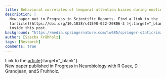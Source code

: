 ```yaml
---
title: Behavioral correlates of temporal attention biases during emotional prosody perception
description: |
  New paper out in Progress in Scientific Reports. Find a link to the
  [article](https://doi.org/10.1038/s41598-022-20806-3 ){:target="_blank"}
  inside this post.
background: "https://media.springernature.com/lw685/springer-static/image/art%3A10.1038%2Fs41598-022-20806-3/MediaObjects/41598_2022_20806_Fig1_HTML.png?as=webp"
author: [Sascha Frühholz]
tags: [Research]
comments: true
---
```


Link to the
[article](https://doi.org/10.1038/s41598-022-20806-3 ){:target="_blank"}.
<br />
New paper published in Progress in Neurobiology with R Guex, D Grandjean, andS Fruhholz.
